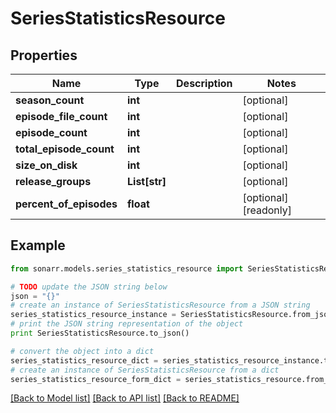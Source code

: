 # SeriesStatisticsResource


## Properties
Name | Type | Description | Notes
------------ | ------------- | ------------- | -------------
**season_count** | **int** |  | [optional] 
**episode_file_count** | **int** |  | [optional] 
**episode_count** | **int** |  | [optional] 
**total_episode_count** | **int** |  | [optional] 
**size_on_disk** | **int** |  | [optional] 
**release_groups** | **List[str]** |  | [optional] 
**percent_of_episodes** | **float** |  | [optional] [readonly] 

## Example

```python
from sonarr.models.series_statistics_resource import SeriesStatisticsResource

# TODO update the JSON string below
json = "{}"
# create an instance of SeriesStatisticsResource from a JSON string
series_statistics_resource_instance = SeriesStatisticsResource.from_json(json)
# print the JSON string representation of the object
print SeriesStatisticsResource.to_json()

# convert the object into a dict
series_statistics_resource_dict = series_statistics_resource_instance.to_dict()
# create an instance of SeriesStatisticsResource from a dict
series_statistics_resource_form_dict = series_statistics_resource.from_dict(series_statistics_resource_dict)
```
[[Back to Model list]](../README.md#documentation-for-models) [[Back to API list]](../README.md#documentation-for-api-endpoints) [[Back to README]](../README.md)


